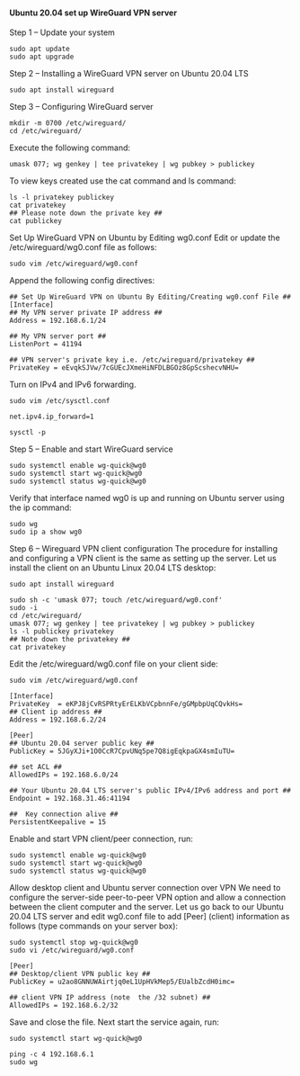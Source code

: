 #### Ubuntu 20.04 set up WireGuard VPN server

Step 1 – Update your system

```
sudo apt update
sudo apt upgrade
```
Step 2 – Installing a WireGuard VPN server on Ubuntu 20.04 LTS

```
sudo apt install wireguard
```

Step 3 – Configuring WireGuard server 

```
mkdir -m 0700 /etc/wireguard/
cd /etc/wireguard/
```
Execute the following command:

```
umask 077; wg genkey | tee privatekey | wg pubkey > publickey
```
To view keys created use the cat command and ls command:

```
ls -l privatekey publickey
cat privatekey
## Please note down the private key ##
cat publickey
```
Set Up WireGuard VPN on Ubuntu by Editing wg0.conf
Edit or update the /etc/wireguard/wg0.conf file as follows:

```
sudo vim /etc/wireguard/wg0.conf
```
Append the following config directives:

```
## Set Up WireGuard VPN on Ubuntu By Editing/Creating wg0.conf File ##
[Interface]
## My VPN server private IP address ##
Address = 192.168.6.1/24
 
## My VPN server port ##
ListenPort = 41194
 
## VPN server's private key i.e. /etc/wireguard/privatekey ##
PrivateKey = eEvqkSJVw/7cGUEcJXmeHiNFDLBGOz8GpScshecvNHU=
```
Turn on IPv4 and IPv6 forwarding.

```
sudo vim /etc/sysctl.conf

net.ipv4.ip_forward=1

sysctl -p
```
Step 5 – Enable and start WireGuard service 

```
sudo systemctl enable wg-quick@wg0
sudo systemctl start wg-quick@wg0
sudo systemctl status wg-quick@wg0
```
Verify that interface named wg0 is up and running on Ubuntu server using the ip command:

```
sudo wg
sudo ip a show wg0
```
Step 6 – Wireguard VPN client configuration
The procedure for installing and configuring a VPN client is the same as setting up the server. Let us install the client on an Ubuntu Linux 20.04 LTS desktop:

```
sudo apt install wireguard
```
```
sudo sh -c 'umask 077; touch /etc/wireguard/wg0.conf'
sudo -i
cd /etc/wireguard/
umask 077; wg genkey | tee privatekey | wg pubkey > publickey
ls -l publickey privatekey
## Note down the privatekey ##
cat privatekey
```
Edit the /etc/wireguard/wg0.conf file on your client side:

```
sudo vim /etc/wireguard/wg0.conf
```

```
[Interface]
PrivateKey  = eKPJ8jCvRSPRtyErELKbVCpbnnFe/gGMpbpUqCQvkHs=
## Client ip address ##
Address = 192.168.6.2/24
 
[Peer]
## Ubuntu 20.04 server public key ##
PublicKey = 5JGyXJi+1O0CcR7CpvUNq5pe7Q8igEqkpaGX4smIuTU=
 
## set ACL ##
AllowedIPs = 192.168.6.0/24
 
## Your Ubuntu 20.04 LTS server's public IPv4/IPv6 address and port ##
Endpoint = 192.168.31.46:41194
 
##  Key connection alive ##
PersistentKeepalive = 15
```
Enable and start VPN client/peer connection, run:

```
sudo systemctl enable wg-quick@wg0
sudo systemctl start wg-quick@wg0
sudo systemctl status wg-quick@wg0
```
Allow desktop client and Ubuntu server connection over VPN
We need to configure the server-side peer-to-peer VPN option and allow a connection between the client computer and the server. Let us go back to our Ubuntu 20.04 LTS server and edit wg0.conf file to add [Peer] (client) information as follows (type commands on your server box):

```
sudo systemctl stop wg-quick@wg0
sudo vi /etc/wireguard/wg0.conf
```

```
[Peer]
## Desktop/client VPN public key ##
PublicKey = u2ao8GNNUWAirtjq0eL1UpHVkMep5/EUalbZcdH0imc=
 
## client VPN IP address (note  the /32 subnet) ##
AllowedIPs = 192.168.6.2/32
```
Save and close the file. Next start the service again, run:

```
sudo systemctl start wg-quick@wg0
```

```
ping -c 4 192.168.6.1
sudo wg
```

